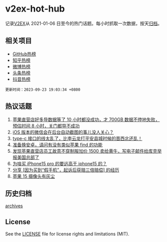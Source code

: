 # v2ex-hot-hub

 记录[V2EX](https://www.v2ex.com/)从 2021-01-06 日至今的热门话题。每小时抓取一次数据，按天[归档](archives)。
 
 ## 相关项目

- [GitHub热榜](https://github.com/snaildev/github-hot-hub)
- [知乎热榜](https://github.com/snaildev/zhihu-hot-hub)
- [微博热榜](https://github.com/snaildev/weibo-hot-hub)
- [头条热榜](https://github.com/snaildev/toutiao-hot-hub)
- [抖音热榜](https://github.com/snaildev/douyin-hot-hub)


 `更新时间：2023-09-23 19:03:34 +0800`

## 热议话题

1. [苹果直营店好多导数据等了 10 小时都没成功，才 700GB 数据不停地失败，预估时间 8 小时，关门都导不成功](https://www.v2ex.com/t/976305)
1. [iOS 版本的微信会在后台自动截图的事儿没人关心？](https://www.v2ex.com/t/976391)
1. [type-c 接口的线太乱了，比李云龙打平安县城时候的晋西北还乱！](https://www.v2ex.com/t/976315)
1. [准备换安卓，请问有没有类似苹果 find 的功能](https://www.v2ex.com/t/976422)
1. [发现苹果直营店员工故意不穿制服加价 1500 卖给黄牛，写电子邮件给库克举报美国总部了](https://www.v2ex.com/t/976310)
1. [为啥买 iPhone15 pro 的要远高于 iphone15 的？](https://www.v2ex.com/t/976453)
1. [分享 [因为买到“假手机”，起诉后获赔三倍赔偿] 的经历](https://www.v2ex.com/t/976456)
1. [苹果 15 摄像头有灰尘](https://www.v2ex.com/t/976326)

## 历史归档

[archives](archives)

## License

See the [LICENSE](LICENSE) file for license rights and limitations (MIT).
